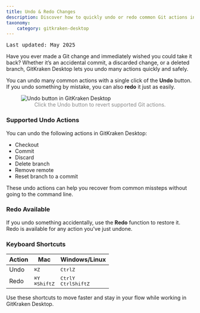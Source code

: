 ```yaml
---
title: Undo & Redo Changes
description: Discover how to quickly undo or redo common Git actions in GitKraken Desktop using the Command Palette or keyboard shortcuts.
taxonomy:
    category: gitkraken-desktop
---
```


<kbd>Last updated: May 2025</kbd>

Have you ever made a Git change and immediately wished you could take it back? Whether it’s an accidental commit, a discarded change, or a deleted branch, GitKraken Desktop lets you undo many actions quickly and safely.

You can undo many common actions with a single click of the **Undo** button. If you undo something by mistake, you can also **redo** it just as easily.

<figure>
    <img src='/wp-content/uploads/undo-undo-2025.png' class="help-center-img img-bordered" alt="Undo button in GitKraken Desktop">
    <figcaption style="color: #888; text-align: center;">Click the Undo button to revert supported Git actions.</figcaption>
</figure>

### Supported Undo Actions

You can undo the following actions in GitKraken Desktop:

+ Checkout
+ Commit
+ Discard
+ Delete branch
+ Remove remote
+ Reset branch to a commit

These undo actions can help you recover from common missteps without going to the command line.

### Redo Available

If you undo something accidentally, use the **Redo** function to restore it. Redo is available for any action you've just undone.

### Keyboard Shortcuts

<table class='table table--bordered table--shortcuts'>
    <thead>
        <tr>
            <th>Action</th>
            <th>Mac</th>
            <th>Windows/Linux</th>
        </tr>
    </thead>
    <tbody>
        <tr>
            <td>Undo</td>
            <td><kbd>&#8984;</kbd><kbd>Z</kbd></td>
            <td><kbd>Ctrl</kbd><kbd>Z</kbd></td>
        </tr>
        <tr>
            <td>Redo</td>
            <td><kbd>&#8984;</kbd><kbd>Y</kbd><br><kbd>&#8984;</kbd><kbd>Shift</kbd><kbd>Z</kbd></td>
            <td><kbd>Ctrl</kbd><kbd>Y</kbd><br><kbd>Ctrl</kbd><kbd>Shift</kbd><kbd>Z</kbd></td>
        </tr>
    </tbody>
</table>

Use these shortcuts to move faster and stay in your flow while working in GitKraken Desktop.
